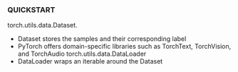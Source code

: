 ### QUICKSTART
torch.utils.data.Dataset. 
- Dataset stores the samples and their corresponding label
- PyTorch offers domain-specific libraries such as TorchText, TorchVision, and TorchAudio
torch.utils.data.DataLoader 
- DataLoader wraps an iterable around the Dataset
